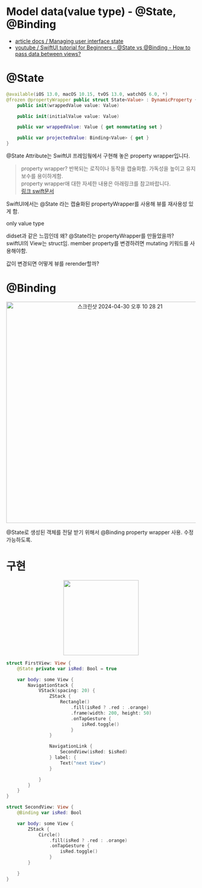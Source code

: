 # Model data(value type) - @State, @Binding

- [article docs / Managing user interface state](https://developer.apple.com/documentation/swiftui/managing-user-interface-state)
- [youtube / SwiftUI tutorial for Beginners - @State vs @Binding - How to pass data between views?](https://www.youtube.com/watch?v=q8nBhtmuKXs)

# @State

```swift
@available(iOS 13.0, macOS 10.15, tvOS 13.0, watchOS 6.0, *)
@frozen @propertyWrapper public struct State<Value> : DynamicProperty {
    public init(wrappedValue value: Value)

    public init(initialValue value: Value)

    public var wrappedValue: Value { get nonmutating set }

    public var projectedValue: Binding<Value> { get }
}
```

@State Attribute는 SwiftUI 프레임웤에서 구현해 놓은 property wrapper입니다.   
> property wrapper? 반복되는 로직이나 동작을 캡슐화함. 가독성을 높이고 유지보수를 용이하게함.   
property wrapper애 대한 자세한 내용은 아래링크를 참고바랍니다.   
[링크 swift문서](https://docs.swift.org/swift-book/documentation/the-swift-programming-language/properties/#Property-Wrappers)  


SwiftUI에서는 @State 라는 캡슐화된 propertyWrapper를 사용해 뷰를 재사용성 있게 함.  

only value type  

didset과 같은 느낌인데 왜? @State라는 propertyWrapper를 만들었을까?  
swiftUI의 View는 struct임. member property를 변경하려면 mutating 키워드를 사용해야함.   

값이 변경되면 어떻게 뷰를 rerender할까?



# @Binding

<p align="center">
  <img width="589" alt="스크린샷 2024-04-30 오후 10 28 21" src="https://github.com/jaehoon9186/study/assets/83233720/c641f7e1-eff2-4adb-b234-0d222e352c1b">
</p>

@State로 생성된 객체를 전달 받기 위해서 @Binding property wrapper 사용. 수정가능하도록.  



# 구현

<p align="center">
  <img width= "200" src="https://github.com/jaehoon9186/study/assets/83233720/106da572-27f7-42cb-b68b-567f051b0d62">
</p>

```swift
struct FirstView: View {
    @State private var isRed: Bool = true

    var body: some View {
        NavigationStack {
            VStack(spacing: 20) {
                ZStack {
                    Rectangle()
                        .fill(isRed ? .red : .orange)
                        .frame(width: 200, height: 50)
                        .onTapGesture {
                            isRed.toggle()
                        }
                }

                NavigationLink {
                    SecondView(isRed: $isRed)
                } label: {
                    Text("next View")
                }

            }
        }
    }
}

struct SecondView: View {
    @Binding var isRed: Bool

    var body: some View {
        ZStack {
            Circle()
                .fill(isRed ? .red : .orange)
                .onTapGesture {
                    isRed.toggle()
                }
        }

    }
}
```
